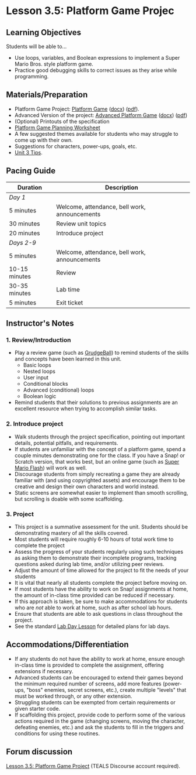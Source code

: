 # Lesson 3.5: Platform Game Projec

## Learning Objectives

Students will be able to...

- Use loops, variables, and Boolean expressions to implement a Super Mario Bros. style platform game.
- Practice good debugging skills to correct issues as they arise while programming.

## Materials/Preparation

- Platform Game Project: [Platform Game](project_3_platform_game_easy.md) ([docx](https://github.com/TEALSK12/introduction-to-computer-science/raw/master/Projects/Projects%20Word/Project%203%20Platform%20Game%20Easy.docx)) ([pdf](https://github.com/TEALSK12/introduction-to-computer-science/raw/master/Projects/Projects%20PDF/Project%203%20Platform%20Game%20Easy.pdf)).
- Advanced Version of the project: [Advanced Platform Game](project_3.md) ([docx](https://github.com/TEALSK12/introduction-to-computer-science/raw/master/Projects/Projects%20Word/Project%203%20Platform%20Game.docx)) ([pdf](https://github.com/TEALSK12/introduction-to-computer-science/raw/master/Projects/Projects%20PDF/Project%203%20Platform%20Game.pdf))
- (Optional) Printouts of the specification
- [Platform Game Planning Worksheet](https://github.com/TEALSK12/introduction-to-computer-science/raw/master/Projects/Projects%20Word/Platform_Game_Planning_Worksheet.docx)
- A few suggested themes available for students who may struggle to come up with their own.
- Suggestions for characters, power-ups, goals, etc.
- [Unit 3 Tips](unit_3_tips.md).

## Pacing Guide

| Duration      | Description                                   |
| ------------- | --------------------------------------------- |
| _Day 1_       |                                               |
| 5 minutes     | Welcome, attendance, bell work, announcements |
| 30 minutes    | Review unit topics                            |
| 20 minutes    | Introduce project                             |
| _Days 2-9_    |                                               |
| 5 minutes     | Welcome, attendance, bell work, announcements |
| 10-15 minutes | Review                                        |
| 30-35 minutes | Lab time                                      |
| 5 minutes     | Exit ticket                                   |

## Instructor's Notes

### 1.  Review/Introduction

- Play a review game (such as [GrudgeBall](http://toengagethemall.blogspot.com/2013/02/grudgeball-review-game-where-kids-attack.html)) to remind students of the skills and concepts have been learned in this unit.
  - Basic loops
  - Nested loops
  - User input
  - Conditional blocks
  - Advanced (conditional) loops
  - Boolean logic
- Remind students that their solutions to previous assignments are an excellent resource when trying to accomplish similar tasks.

### 2. Introduce project

- Walk students through the project specification, pointing out important details, potential pitfalls, and requirements.
- If students are unfamiliar with the concept of a platform game, spend a couple minutes demonstrating one for the class.  If you have a Snap! or Scratch version, that works best, but an online game (such as [Super Mario Flash](http://www.pouetpu-games.com/index.php?section=2&game_id=1&w=640&h=480)) will work as well.
- Discourage students from simply recreating a game they are already familiar with (and using copyrighted assets) and encourage them to be creative and design their own characters and world instead.
- Static screens are somewhat easier to implement than smooth scrolling, but scrolling is doable with some scaffolding.

### 3. Project

- This project is a summative assessment for the unit.  Students should be demonstrating mastery of all the skills covered.
- Most students will require roughly 6-10 hours of total work time to complete the project
- Assess the progress of your students regularly using such techniques as asking them to demonstrate their incomplete programs, tracking questions asked during lab time, and/or utilizing peer reviews.
- Adjust the amount of time allowed for the project to fit the needs of your students
- It is vital that nearly all students complete the project before moving on.
- If most students have the ability to work on Snap! assignments at home, the amount of in-class time provided can be reduced if necessary.
- If this approach is taken, be sure to make accommodations for students who are _not_ able to work at home, such as after school lab hours.
- Ensure that students are able to ask questions in class throughout the project.
- See the standard [Lab Day Lesson](lab_day_lesson.md) for detailed plans for lab days.

## Accommodations/Differentiation

- If any students do not have the ability to work at home, ensure enough in-class time is provided to complete the assignment, offering extensions if necessary.
- Advanced students can be encouraged to extend their games beyond the minimum required number of screens, add more features (power-ups, "boss" enemies, secret screens, etc.), create multiple "levels" that must be worked through, or any other extension.
- Struggling students can be exempted from certain requirements or given starter code.
- If scaffolding this project, provide code to perform some of the various actions required in the game (changing screens, moving the character, defeating enemies, etc.) and ask the students to fill in the triggers and conditions for using these routines.

## Forum discussion

[Lesson 3.5: Platform Game Project](http://forums.tealsk12.org/c/intro-unit-3-variables-and-customization/lesson-3-5-platform-game-project) (TEALS Discourse account required).
